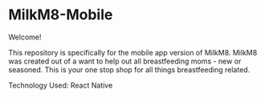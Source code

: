 # MilkM8-Mobile

Welcome! 

This repository is specifically for the mobile app version of MilkM8. MilkM8 was created out of a want to help out all breastfeeding moms - new or seasoned. This is your one stop shop for all things breastfeeding related.

Technology Used: React Native
